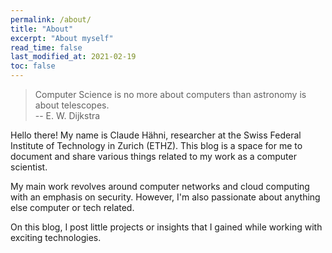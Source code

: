 ```yaml
---
permalink: /about/
title: "About"
excerpt: "About myself"
read_time: false
last_modified_at: 2021-02-19
toc: false
---
```


> Computer Science is no more about computers than astronomy is about
> telescopes.  
-- E. W. Dijkstra

Hello there! My name is Claude Hähni, researcher at the Swiss Federal Institute of
Technology in Zurich (ETHZ).
This blog is a space for me to document and share various things related to my work
as a computer scientist.

My main work revolves around computer networks and cloud computing with an emphasis on
security.
However, I'm also passionate about anything else computer or tech related.

On this blog, I post little projects or insights that I gained while working
with exciting technologies.